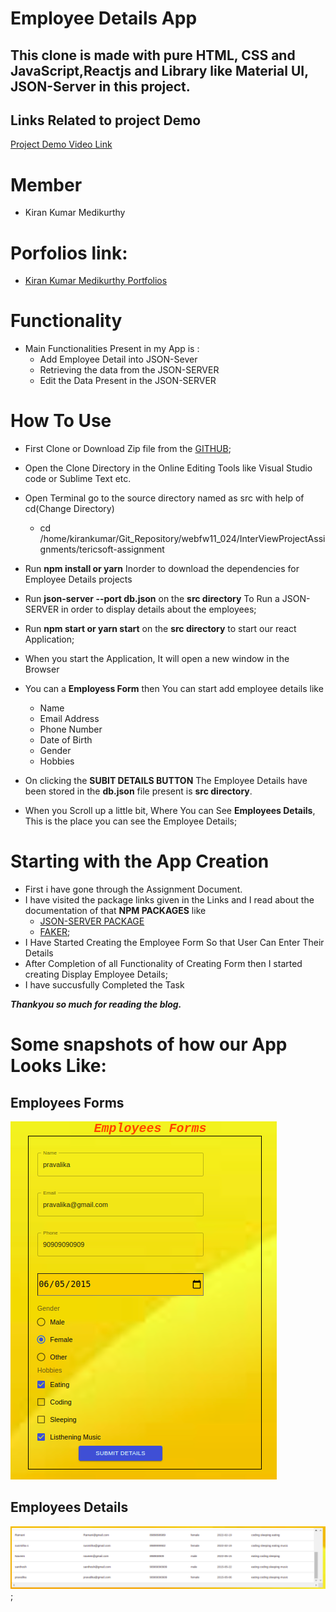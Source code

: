 # Employee Details App


## This clone is made with pure HTML, CSS and JavaScript,Reactjs and Library like Material UI, JSON-Server in this project.


## Links Related to  project Demo

[Project Demo Video Link](https://drive.google.com/file/d/13uX4VNeFj6QA9ARPmlN5YKVQ6uwVDPMS/view?usp=sharing)

# Member
   *  Kiran Kumar Medikurthy

# Porfolios link:
   * [Kiran Kumar Medikurthy Portfolios](https://kirankumar-medikurthy.github.io/)


# Functionality
* Main Functionalities Present in my App is :
    * Add Employee Detail into JSON-Sever
    * Retrieving the data from the JSON-SERVER
    * Edit the Data Present in the JSON-SERVER    
# How To Use

* First Clone or Download Zip file from the [GITHUB]();
* Open the Clone Directory in the Online Editing Tools like Visual Studio code or Sublime Text etc.
* Open Terminal go to the source directory named as src with help of cd(Change Directory)
    * cd /home/kirankumar/Git_Repository/webfw11_024/InterViewProjectAssignments/tericsoft-assignment
* Run **npm install or yarn** Inorder to download the dependencies for Employee Details projects

* Run **json-server --port db.json** on the **src directory** To Run a JSON-SERVER in order to display details about the employees;

* Run  **npm start or yarn start** on the **src directory** to start our react Application;

* When you start the Application, It will open a new window in the Browser

* You can a **Employess Form** then You can start add employee details like
    * Name
    * Email Address
    * Phone Number
    * Date of Birth
    * Gender
    * Hobbies

* On clicking the **SUBIT DETAILS BUTTON** The Employee Details have been stored in the **db.json** file present is **src directory**.

* When you Scroll up a little bit, Where You can See **Employees Details**, This is the place you can see the Employee Details;


# Starting with the App Creation

* First i have gone through the Assignment Document.
* I have visited the package links given in the Links and I read about the documentation of that **NPM PACKAGES** like 
    * [JSON-SERVER PACKAGE](https://www.npmjs.com/package/json-server)
    * [FAKER](https://www.npmjs.com/package/faker);
*  I Have Started Creating the Employee Form So that User Can Enter Their Details
*  After Completion of all Functionality of Creating Form then I started creating Display Employee Details;
* I have succusfully Completed the Task



***Thankyou so much for reading the blog.***




# Some snapshots of how our App Looks Like: 

## Employees Forms
![Employee Forms](https://github.com/kirankumar-medikurthy/TericSoft-Assignment/blob/master/App-Images/EmployeeForm1.png?raw=true) 
## Employees Details
![Employees Details](https://github.com/kirankumar-medikurthy/TericSoft-Assignment/blob/master/App-Images/Employee-Details-2.png?raw=true);



  
